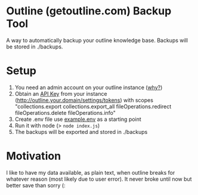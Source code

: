 # Outline (getoutline.com) Backup Tool

A way to automatically backup your outline knowledge base. Backups will be stored in ./backups.

# Setup

1. You need an admin account on your outline instance ([why?](https://github.com/outline/outline/discussions/3468))
2. Obtain an [API Key](https://www.getoutline.com/developers#section/Authentication) from your instance (http://outline.your.domain/settings/tokens) with scopes "collections.export collections.export_all fileOperations.redirect fileOperations.delete fileOperations.info"
3. Create .env file use [example.env](./example.env) as a starting point
4. Run it with node (> `node index.js`)
5. The backups will be exported and stored in ./backups

# Motivation

I like to have my data available, as plain text, when outline breaks for whatever reason (most likely due to user error). It never broke until now but better save than sorry (: